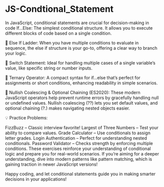 # JS-Condtional_Statement
In JavaScript, conditional statements are crucial for decision-making in code
 If...Else: The simplest conditional structure. It allows you to execute different blocks of code based on a single condition.

🔹 Else If Ladder: When you have multiple conditions to evaluate in sequence, the else if structure is your go-to, offering a clear way to branch your logic.

🔹 Switch Statement: Ideal for handling multiple cases of a single variable’s value, like specific string or number inputs.

🔹 Ternary Operator: A compact syntax for if...else that’s perfect for assignments or short conditions, enhancing readability in simple scenarios.

🔹 Nullish Coalescing & Optional Chaining (ES2020): These modern JavaScript operators help prevent runtime errors by gracefully handling null or undefined values. Nullish coalescing (??) lets you set default values, and optional chaining (?.) makes navigating nested objects easier.

💡 Practice Problems:

FizzBuzz – Classic interview favorite!
Largest of Three Numbers – Test your ability to compare values.
Grade Calculator – Use conditionals to assign letter grades.
Login Authentication – Perfect for understanding nested conditionals.
Password Validator – Checks strength by enforcing multiple conditions.
These exercises reinforce your understanding of conditional logic and prepare you for real-world scenarios. If you’re aiming for a deeper understanding, dive into modern patterns like pattern matching, which is gaining traction in newer JavaScript versions!

Happy coding, and let conditional statements guide you in making smarter decisions in your applications!
